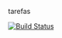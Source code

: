tarefas

[![Build Status](https://travis-ci.org/DiegoSantosWS/tarefas.svg?branch=master)](https://travis-ci.org/DiegoSantosWS/tarefas)
